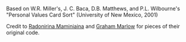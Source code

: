 Based on W.R. Miller's, J. C. Baca, D.B. Matthews, and P.L. Wilbourne's "Personal Values Card Sort" (University of New Mexico, 2001)

Credit to [Radonirina Maminiaina](https://jsfiddle.net/radonirinamaminiaina/zfnj5rv4/) and [Graham Marlow](https://codepen.io/mgmarlow/pen/YwJGRe) for pieces of their original code.